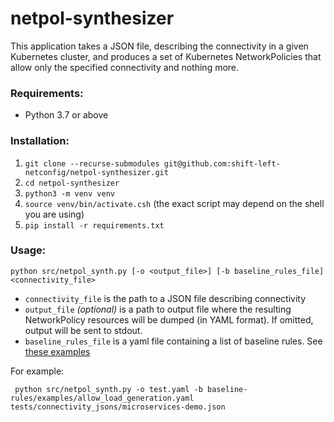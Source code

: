 # netpol-synthesizer
This application takes a JSON file, describing the connectivity in a given Kubernetes cluster,
and produces a set of Kubernetes NetworkPolicies that allow only the specified connectivity
and nothing more.

### Requirements:

* Python 3.7 or above

### Installation:
1. `git clone --recurse-submodules git@github.com:shift-left-netconfig/netpol-synthesizer.git`
1. `cd netpol-synthesizer`   
1. `python3 -m venv venv`
1. `source venv/bin/activate.csh` (the exact script may depend on the shell you are using) 
1. `pip install -r requirements.txt`

### Usage:
```commandline
python src/netpol_synth.py [-o <output_file>] [-b baseline_rules_file] <connectivity_file>
```
* `connectivity_file` is the path to a JSON file describing connectivity
* `output_file` *(optional)* is a path to output file where the resulting NetworkPolicy resources will be dumped (in YAML format). If omitted, output will be sent to stdout.
* `baseline_rules_file` is a yaml file containing a list of baseline rules. See [these examples](https://github.com/shift-left-netconfig/baseline-rules/tree/master/examples)

For example:
```commandline
 python src/netpol_synth.py -o test.yaml -b baseline-rules/examples/allow_load_generation.yaml tests/connectivity_jsons/microservices-demo.json
```
